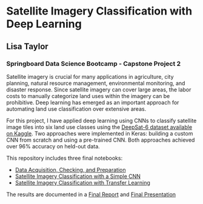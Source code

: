
# Satellite Imagery Classification with Deep Learning
## Lisa Taylor
### Springboard Data Science Bootcamp - Capstone Project 2

Satellite imagery is crucial for many applications in agriculture, city planning, natural resource management, environmental monitoring, and disaster response.  Since satellite imagery can cover large areas, the labor costs to manually categorize land uses within the imagery can be prohibitive.  Deep learning has emerged as an important approach for automating land use classification over extensive areas.

For this project, I have applied deep learning using CNNs to classify satellite image tiles into six land use classes using the [DeepSat-6 dataset available on Kaggle](https://www.kaggle.com/crawford/deepsat-sat6).  Two approaches were implemented in Keras:  building a custom CNN from scratch and using a pre-trained CNN.  Both approaches achieved over 96% accuracy on held-out data.  

This repository includes three final notebooks:<br>
* [Data Acquisition, Checking, and Preparation](SatelliteImagery_DataPreparation.ipynb)
* [Satellite Imagery Classification with a Simple CNN](SatelliteImageryClassification-BaselineFinal.ipynb)
* [Satellite Imagery Classification with Transfer Learning](SatelliteImageryClassification-TransferFinal.ipynb)

The results are documented in a [Final Report](Final%20Report.pdf) and 
[Final Presentation](Capstone%201%20-%20Slides%20Final.pdf)
